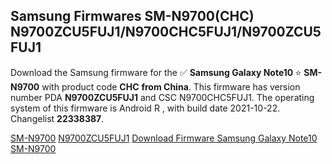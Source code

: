 <h2>Samsung Firmwares SM-N9700(CHC) N9700ZCU5FUJ1/N9700CHC5FUJ1/N9700ZCU5FUJ1</h2>
Download the Samsung firmware for the ✅ <strong>Samsung Galaxy Note10 </strong> ⭐ <strong>SM-N9700</strong> with product code <strong>CHC</strong> <strong> from China</strong>. This firmware has version number PDA <strong>N9700ZCU5FUJ1</strong> and CSC N9700CHC5FUJ1. The operating system of this firmware is Android R , with build date 2021-10-22. Changelist <strong>22338387</strong>.


[SM-N9700](https://samfirm.shop/samsung/model/SM-N9700)
[N9700ZCU5FUJ1](https://samfirm.shop/samsung/pda/N9700ZCU5FUJ1)
[Download Firmware Samsung Galaxy Note10 SM-N9700](https://samfirm.shop/samsung/firmware/467886)
